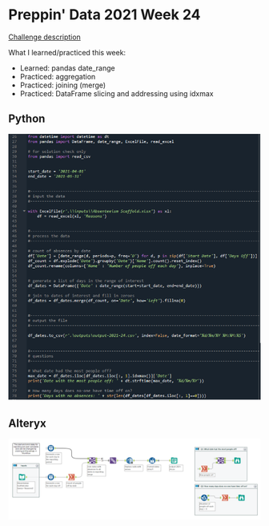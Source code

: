 # Preppin' Data 2021 Week 24

[Challenge description](https://preppindata.blogspot.com/2021/06/2021-week-24-c-co-absence-monitoring.html)

What I learned/practiced this week:
* Learned: pandas date_range
* Practiced: aggregation
* Practiced: joining (merge)
* Practiced: DataFrame slicing and addressing using idxmax

## Python
<a href="preppin-data-2021-24.py">
<img src="img-python-code-2021-24.png?raw=true" alt="Python code">
</a>

## Alteryx
<a href="preppin-data-2021-24.yxzp">
<img src="img-alteryx-2021-24.png?raw=true" alt="Alteryx workflow">
</a>